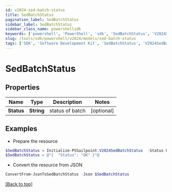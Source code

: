 ```yaml
---
id: v2024-sed-batch-status
title: SedBatchStatus
pagination_label: SedBatchStatus
sidebar_label: SedBatchStatus
sidebar_class_name: powershellsdk
keywords: ['powershell', 'PowerShell', 'sdk', 'SedBatchStatus', 'V2024SedBatchStatus'] 
slug: /tools/sdk/powershell/v2024/models/sed-batch-status
tags: ['SDK', 'Software Development Kit', 'SedBatchStatus', 'V2024SedBatchStatus']
---
```



# SedBatchStatus

## Properties

Name | Type | Description | Notes
------------ | ------------- | ------------- | -------------
**Status** | **String** | status of batch | [optional] 

## Examples

- Prepare the resource
```powershell
$SedBatchStatus = Initialize-PSSailpoint.V2024SedBatchStatus  -Status OK
$SedBatchStatus = @"{  "Status": "OK" }"@
```

- Convert the resource from JSON
```powershell
ConvertFrom-JsonToSedBatchStatus -Json $SedBatchStatus
```


[[Back to top]](#) 

